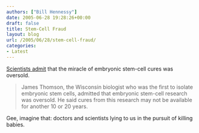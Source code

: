 ```yaml
---
authors: ["Bill Hennessy"]
date: 2005-06-28 19:28:26+00:00
draft: false
title: Stem-Cell Fraud
layout: blog
url: /2005/06/28/stem-cell-fraud/
categories:
- Latest
---
```


[Scientists admit](https://www.ewtn.com/vnews/getstory_print.asp?number=58119) that the miracle of embryonic stem-cell cures was oversold.



> James Thomson, the Wisconsin biologist who was the first to isolate embryonic stem cells, admitted that embryonic stem-cell research was oversold. He said cures from this research may not be available for another 10 or 20 years.




Gee, imagine that:  doctors and scientists lying to us in the pursuit of killing babies.


